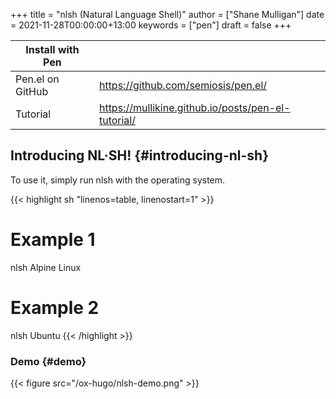 +++
title = "nlsh (Natural Language Shell)"
author = ["Shane Mulligan"]
date = 2021-11-28T00:00:00+13:00
keywords = ["pen"]
draft = false
+++

| Install with Pen |                                                      |
|------------------|------------------------------------------------------|
| Pen.el on GitHub | <https://github.com/semiosis/pen.el/>                |
| Tutorial         | <https://mullikine.github.io/posts/pen-el-tutorial/> |


## Introducing NL·SH! {#introducing-nl-sh}

To use it, simply run nlsh with the operating system.

{{< highlight sh "linenos=table, linenostart=1" >}}
# Example 1
nlsh Alpine Linux

# Example 2
nlsh Ubuntu
{{< /highlight >}}


### Demo {#demo}

<!-- Play on asciinema.com -->
<!-- <a title="asciinema recording" href="https://asciinema.org/a/TlSZoI9sBFmVVt0PlFm4o6gYQ" target="_blank"><img alt="asciinema recording" src="https://asciinema.org/a/TlSZoI9sBFmVVt0PlFm4o6gYQ.svg" /></a> -->
<!-- Play on the blog -->
<script src="https://asciinema.org/a/TlSZoI9sBFmVVt0PlFm4o6gYQ.js" id="asciicast-TlSZoI9sBFmVVt0PlFm4o6gYQ" async></script>

{{< figure src="/ox-hugo/nlsh-demo.png" >}}